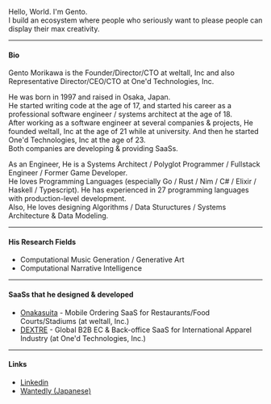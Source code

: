 Hello, World. I'm Gento.  
I build an ecosystem where people who seriously want to please people can display their max creativity.  

---

#### Bio

Gento Morikawa is the Founder/Director/CTO at weltall, Inc and also Representative Director/CEO/CTO at One'd Technologies, Inc.  
  
He was born in 1997 and raised in Osaka, Japan.  
He started writing code at the age of 17, and started his career as a professional software engineer / systems architect at the age of 18.  
After working as a software engineer at several companies & projects, He founded weltall, Inc at the age of 21 while at university. And then he started One'd Technologies, Inc at the age of 23.  
Both companies are developing & providing SaaSs.  
  
As an Engineer, He is a Systems Architect / Polyglot Programmer / Fullstack Engineer / Former Game Developer.  
He loves Programming Languages (especially Go / Rust / Nim / C# / Elixir / Haskell / Typescript). He has experienced in 27 programming languages with production-level development.  
Also, He loves designing Algorithms / Data Stuructures / Systems Architecture & Data Modeling.

---

#### His Research Fields
- Computational Music Generation / Generative Art
- Computational Narrative Intelligence

---

#### SaaSs that he designed & developed
- [Onakasuita](https://onakasuita.app/) - Mobile Ordering SaaS for Restaurants/Food Courts/Stadiums (at weltall, Inc.)
- [DEXTRE](https://dextre.app/en/) - Global B2B EC & Back-office SaaS for International Apparel Industry (at One'd Technologies, Inc.)

---

#### Links
- [Linkedin](https://www.linkedin.com/in/gentom/)
- [Wantedly (Japanese)](https://www.wantedly.com/id/gentom)
